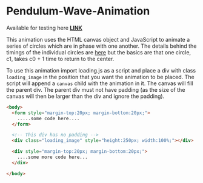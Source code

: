 # Pendulum-Wave-Animation

Available for testing here __[LINK](https://mattie432.github.io/Pendulum-Wave-Animation/)__


This animation uses the HTML canvas object and JavaScript to animate a series of circles which are in phase with one another. The details behind the timings of the individual circles are [here](http://www.arborsci.com/cool/pendulum-wave-seems-like-magic-but-its-physics) but the basics are that one circle, c1, takes c0 + 1 time to return to the center.

To use this animation import loading.js as a script and place a div with class `loading_image` in the position that you want the animation to be placed. The script will append a `canvas` child with the animation in it. The canvas will fill the parent div. The parent div must not have padding (as the size of the canvas will then be larger than the div and ignore the padding).

```html
<body>
  <form style="margin-top:20px; margin-bottom:20px;">
    .....some code here....
  </form>

  <!-- This div has no padding -->
  <div class="loading_image" style="height:250px; width:100%;"></div>

  <div style="margin-top:20px; margin-bottom:20px;">
    ....some more code here...
  </div>

</body>

```
